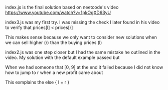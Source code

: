 index.js is the final solution based on neetcode's video
https://www.youtube.com/watch?v=1pkOgXD63yU

index3.js was my first try. I was missing the check I later found in his video to verify that prices[l] < prices[r]

This makes sense because we only want to consider new solutions when we can sell higher (r) than the buying prices (l)

index2.js was one step closer but I had the same mistake he outlined in the video. My solution with the default example passed but 

When we had someone that [0, 9] at the end it failed because l did not know how to jump to r when a new profit came about

This exmplains the else { l = r }